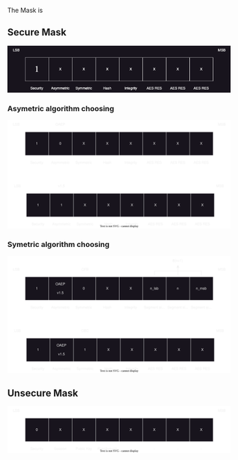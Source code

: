The Mask is 

## Secure Mask

![alt text](figs/secure_mask.png)

### Asymetric algorithm choosing

![alt text](figs/secure_mask_rsa.svg)

### Symetric algorithm choosing

![alt text](figs/secure_mask_aes.svg)


## Unsecure Mask

![alt text](figs/unsecure_mask.svg)